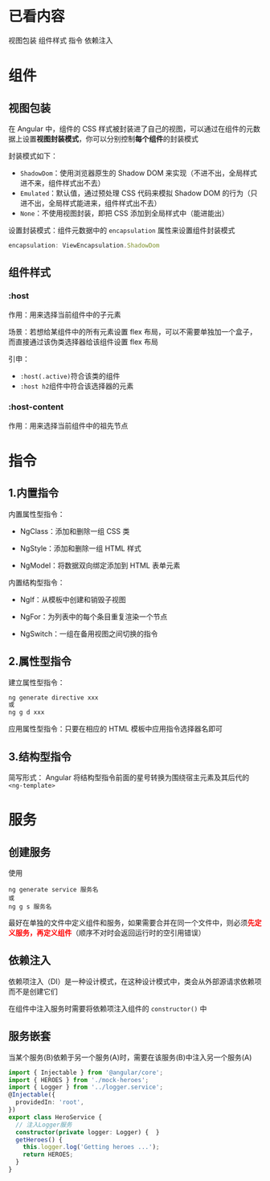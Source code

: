 # 已看内容
视图包装
组件样式
指令
依赖注入

# 组件

## 视图包装

在 Angular 中，组件的 CSS 样式被封装进了自己的视图，可以通过在组件的元数据上设置**视图封装模式**，你可以分别控制**每个组件**的封装模式

封装模式如下：
- `ShadowDom`：使用浏览器原生的 Shadow DOM 来实现（不进不出，全局样式进不来，组件样式出不去）
- `Emulated`：默认值，通过预处理 CSS 代码来模拟 Shadow DOM 的行为（只进不出，全局样式能进来，组件样式出不去）
- `None`：不使用视图封装，即把 CSS 添加到全局样式中（能进能出）

设置封装模式：组件元数据中的 `encapsulation` 属性来设置组件封装模式
```ts
encapsulation: ViewEncapsulation.ShadowDom
```

## 组件样式

### :host

作用：用来选择当前组件中的子元素

场景：若想给某组件中的所有元素设置 flex 布局，可以不需要单独加一个盒子，而直接通过该伪类选择器给该组件设置 flex 布局

引申：
- `:host(.active)`符合该类的组件
- `:host h2`组件中符合该选择器的元素

### :host-content

作用：用来选择当前组件中的祖先节点


# 指令

## 1.内置指令

内置属性型指令：

- NgClass：添加和删除一组 CSS 类

- NgStyle：添加和删除一组 HTML 样式

- NgModel：将数据双向绑定添加到 HTML 表单元素

内置结构型指令：

- NgIf：从模板中创建和销毁子视图

- NgFor：为列表中的每个条目重复渲染一个节点

- NgSwitch：一组在备用视图之间切换的指令

## 2.属性型指令

建立属性型指令：
```cmd
ng generate directive xxx
或
ng g d xxx
```

应用属性型指令：只要在相应的 HTML 模板中应用指令选择器名即可

## 3.结构型指令

简写形式： Angular 将结构型指令前面的星号转换为围绕宿主元素及其后代的 `<ng-template>`

# 服务

## 创建服务

使用
```
ng generate service 服务名
或
ng g s 服务名
```

最好在单独的文件中定义组件和服务，如果需要合并在同一个文件中，则必须<strong style="color:red;">先定义服务，再定义组件</strong>（顺序不对时会返回运行时的空引用错误）

## 依赖注入

依赖项注入（DI）是一种设计模式，在这种设计模式中，类会从外部源请求依赖项而不是创建它们

在组件中注入服务时需要将依赖项注入组件的 `constructor()` 中

## 服务嵌套

当某个服务(B)依赖于另一个服务(A)时，需要在该服务(B)中注入另一个服务(A)
```ts
import { Injectable } from '@angular/core';
import { HEROES } from './mock-heroes';
import { Logger } from '../logger.service';
@Injectable({
  providedIn: 'root',
})
export class HeroService {
  // 注入Logger服务
  constructor(private logger: Logger) {  }
  getHeroes() {
    this.logger.log('Getting heroes ...');
    return HEROES;
  }
}
```